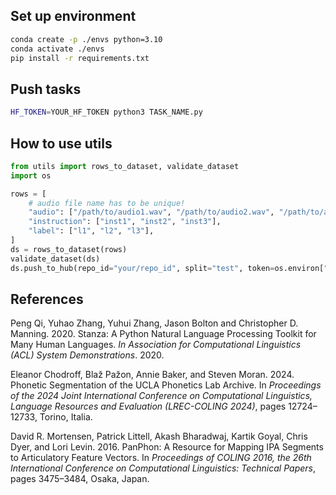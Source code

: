 ## Set up environment
```sh
conda create -p ./envs python=3.10
conda activate ./envs
pip install -r requirements.txt
```

## Push tasks
```sh
HF_TOKEN=YOUR_HF_TOKEN python3 TASK_NAME.py
```

## How to use utils
```python
from utils import rows_to_dataset, validate_dataset
import os

rows = [
    # audio file name has to be unique!
    "audio": ["/path/to/audio1.wav", "/path/to/audio2.wav", "/path/to/audio3.wav", ],
    "instruction": ["inst1", "inst2", "inst3"],
    "label": ["l1", "l2", "l3"],
]
ds = rows_to_dataset(rows)
validate_dataset(ds)
ds.push_to_hub(repo_id="your/repo_id", split="test", token=os.environ["HF_TOKEN"])
```

## References
Peng Qi, Yuhao Zhang, Yuhui Zhang, Jason Bolton and Christopher D. Manning. 2020. Stanza: A Python Natural Language Processing Toolkit for Many Human Languages. *In Association for Computational Linguistics (ACL) System Demonstrations*. 2020.

Eleanor Chodroff, Blaž Pažon, Annie Baker, and Steven Moran. 2024. Phonetic Segmentation of the UCLA Phonetics Lab Archive. In *Proceedings of the 2024 Joint International Conference on Computational Linguistics, Language Resources and Evaluation (LREC-COLING 2024)*, pages 12724–12733, Torino, Italia.

David R. Mortensen, Patrick Littell, Akash Bharadwaj, Kartik Goyal, Chris Dyer, and Lori Levin. 2016. PanPhon: A Resource for Mapping IPA Segments to Articulatory Feature Vectors. In *Proceedings of COLING 2016, the 26th International Conference on Computational Linguistics: Technical Papers*, pages 3475–3484, Osaka, Japan.
